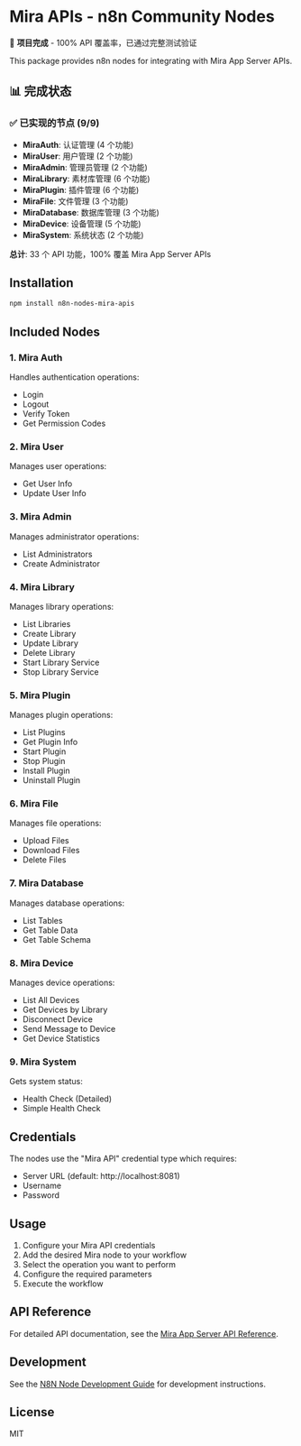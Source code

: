 # Mira APIs - n8n Community Nodes

🎉 **项目完成** - 100% API 覆盖率，已通过完整测试验证

This package provides n8n nodes for integrating with Mira App Server APIs.

## 📊 完成状态

### ✅ 已实现的节点 (9/9)
- **MiraAuth**: 认证管理 (4 个功能)
- **MiraUser**: 用户管理 (2 个功能)  
- **MiraAdmin**: 管理员管理 (2 个功能)
- **MiraLibrary**: 素材库管理 (6 个功能)
- **MiraPlugin**: 插件管理 (6 个功能)
- **MiraFile**: 文件管理 (3 个功能)
- **MiraDatabase**: 数据库管理 (3 个功能)
- **MiraDevice**: 设备管理 (5 个功能)
- **MiraSystem**: 系统状态 (2 个功能)

**总计**: 33 个 API 功能，100% 覆盖 Mira App Server APIs

## Installation

```bash
npm install n8n-nodes-mira-apis
```

## Included Nodes

### 1. Mira Auth
Handles authentication operations:
- Login
- Logout  
- Verify Token
- Get Permission Codes

### 2. Mira User
Manages user operations:
- Get User Info
- Update User Info

### 3. Mira Admin  
Manages administrator operations:
- List Administrators
- Create Administrator

### 4. Mira Library
Manages library operations:
- List Libraries
- Create Library
- Update Library
- Delete Library
- Start Library Service
- Stop Library Service

### 5. Mira Plugin
Manages plugin operations:
- List Plugins
- Get Plugin Info
- Start Plugin
- Stop Plugin
- Install Plugin
- Uninstall Plugin

### 6. Mira File
Manages file operations:
- Upload Files
- Download Files  
- Delete Files

### 7. Mira Database
Manages database operations:
- List Tables
- Get Table Data
- Get Table Schema

### 8. Mira Device
Manages device operations:
- List All Devices
- Get Devices by Library
- Disconnect Device
- Send Message to Device
- Get Device Statistics

### 9. Mira System
Gets system status:
- Health Check (Detailed)
- Simple Health Check

## Credentials

The nodes use the "Mira API" credential type which requires:
- Server URL (default: http://localhost:8081)
- Username
- Password

## Usage

1. Configure your Mira API credentials
2. Add the desired Mira node to your workflow
3. Select the operation you want to perform
4. Configure the required parameters
5. Execute the workflow

## API Reference

For detailed API documentation, see the [Mira App Server API Reference](../../packages/mira-app-server/API_REFERENCE.md).

## Development

See the [N8N Node Development Guide](../N8N_NODE_DEVELOPMENT_GUIDE.md) for development instructions.

## License

MIT
